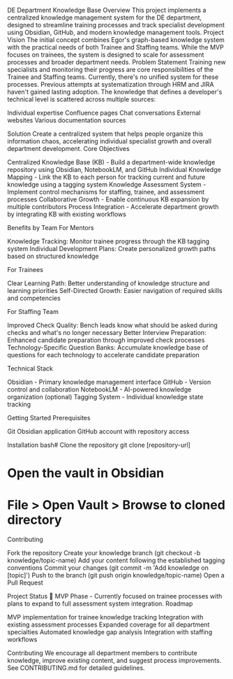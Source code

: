 DE Department Knowledge Base
Overview
This project implements a centralized knowledge management system for the DE department, designed to streamline training processes and track specialist development using Obsidian, GitHub, and modern knowledge management tools.
Project Vision
The initial concept combines Egor's graph-based knowledge system with the practical needs of both Trainee and Staffing teams. While the MVP focuses on trainees, the system is designed to scale for assessment processes and broader department needs.
Problem Statement
Training new specialists and monitoring their progress are core responsibilities of the Trainee and Staffing teams. Currently, there's no unified system for these processes. Previous attempts at systematization through HRM and JIRA haven't gained lasting adoption.
The knowledge that defines a developer's technical level is scattered across multiple sources:

Individual expertise
Confluence pages
Chat conversations
External websites
Various documentation sources

Solution
Create a centralized system that helps people organize this information chaos, accelerating individual specialist growth and overall department development.
Core Objectives

Centralized Knowledge Base (KB) - Build a department-wide knowledge repository using Obsidian, NotebookLM, and GitHub
Individual Knowledge Mapping - Link the KB to each person for tracking current and future knowledge using a tagging system
Knowledge Assessment System - Implement control mechanisms for staffing, trainee, and assessment processes
Collaborative Growth - Enable continuous KB expansion by multiple contributors
Process Integration - Accelerate department growth by integrating KB with existing workflows

Benefits by Team
For Mentors

Knowledge Tracking: Monitor trainee progress through the KB tagging system
Individual Development Plans: Create personalized growth paths based on structured knowledge

For Trainees

Clear Learning Path: Better understanding of knowledge structure and learning priorities
Self-Directed Growth: Easier navigation of required skills and competencies

For Staffing Team

Improved Check Quality: Bench leads know what should be asked during checks and what's no longer necessary
Better Interview Preparation: Enhanced candidate preparation through improved check processes
Technology-Specific Question Banks: Accumulate knowledge base of questions for each technology to accelerate candidate preparation

Technical Stack

Obsidian - Primary knowledge management interface
GitHub - Version control and collaboration
NotebookLM - AI-powered knowledge organization (optional)
Tagging System - Individual knowledge state tracking

Getting Started
Prerequisites

Git
Obsidian application
GitHub account with repository access

Installation
bash# Clone the repository
git clone [repository-url]

# Open the vault in Obsidian
# File > Open Vault > Browse to cloned directory
Contributing

Fork the repository
Create your knowledge branch (git checkout -b knowledge/topic-name)
Add your content following the established tagging conventions
Commit your changes (git commit -m 'Add knowledge on [topic]')
Push to the branch (git push origin knowledge/topic-name)
Open a Pull Request

Project Status
🚧 MVP Phase - Currently focused on trainee processes with plans to expand to full assessment system integration.
Roadmap

 MVP implementation for trainee knowledge tracking
 Integration with existing assessment processes
 Expanded coverage for all department specialties
 Automated knowledge gap analysis
 Integration with staffing workflows

Contributing
We encourage all department members to contribute knowledge, improve existing content, and suggest process improvements. See CONTRIBUTING.md for detailed guidelines.
